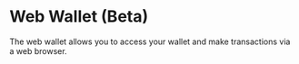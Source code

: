 # Web Wallet (Beta)

The web wallet allows you to access your wallet and make transactions via a web browser.
